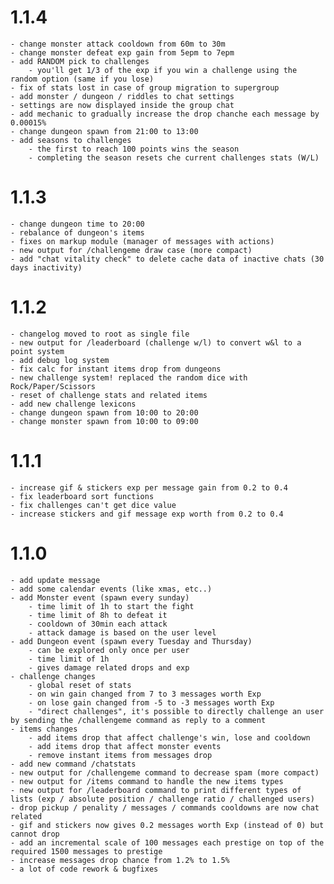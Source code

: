 
# 1.1.4
    - change monster attack cooldown from 60m to 30m
    - change monster defeat exp gain from 5epm to 7epm
    - add RANDOM pick to challenges 
        - you'll get 1/3 of the exp if you win a challenge using the random option (same if you lose)
    - fix of stats lost in case of group migration to supergroup
    - add monster / dungeon / riddles to chat settings
    - settings are now displayed inside the group chat
    - add mechanic to gradually increase the drop chanche each message by 0.00015% 
    - change dungeon spawn from 21:00 to 13:00
    - add seasons to challenges
        - the first to reach 100 points wins the season
        - completing the season resets che current challenges stats (W/L)
    
# 1.1.3

    - change dungeon time to 20:00
    - rebalance of dungeon's items
    - fixes on markup module (manager of messages with actions)
    - new output for /challengeme draw case (more compact)
    - add "chat vitality check" to delete cache data of inactive chats (30 days inactivity)

# 1.1.2 

    - changelog moved to root as single file
    - new output for /leaderboard (challenge w/l) to convert w&l to a point system
    - add debug log system
    - fix calc for instant items drop from dungeons
    - new challenge system! replaced the random dice with Rock/Paper/Scissors
    - reset of challenge stats and related items
    - add new challenge lexicons
    - change dungeon spawn from 10:00 to 20:00
    - change monster spawn from 10:00 to 09:00

# 1.1.1

    - increase gif & stickers exp per message gain from 0.2 to 0.4
    - fix leaderboard sort functions
    - fix challenges can't get dice value
    - increase stickers and gif message exp worth from 0.2 to 0.4

# 1.1.0

    - add update message
    - add some calendar events (like xmas, etc..)
    - add Monster event (spawn every sunday)
        - time limit of 1h to start the fight
        - time limit of 8h to defeat it
        - cooldown of 30min each attack
        - attack damage is based on the user level
    - add Dungeon event (spawn every Tuesday and Thursday)
        - can be explored only once per user
        - time limit of 1h 
        - gives damage related drops and exp
    - challenge changes
        - global reset of stats
        - on win gain changed from 7 to 3 messages worth Exp
        - on lose gain changed from -5 to -3 messages worth Exp
        - "direct challenges", it's possible to directly challenge an user by sending the /challengeme command as reply to a comment
    - items changes
        - add items drop that affect challenge's win, lose and cooldown
        - add items drop that affect monster events
        - remove instant items from messages drop
    - add new command /chatstats 
    - new output for /challengeme command to decrease spam (more compact)
    - new output for /items command to handle the new items types
    - new output for /leaderboard command to print different types of lists (exp / absolute position / challenge ratio / challenged users)
    - drop pickup / penality / messages / commands cooldowns are now chat related
    - gif and stickers now gives 0.2 messages worth Exp (instead of 0) but cannot drop
    - add an incremental scale of 100 messages each prestige on top of the required 1500 messages to prestige
    - increase messages drop chance from 1.2% to 1.5%
    - a lot of code rework & bugfixes
    